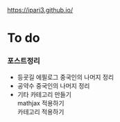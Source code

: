 https://ipari3.github.io/

# To do
### 포스트정리
- 등굣길 에필로그 중국인의 나머지 정리
- 공약수 중국인의 나머지 정리
- 기타 카테고리 만들기  
  mathjax 적용하기  
  카테고리 적용하기
